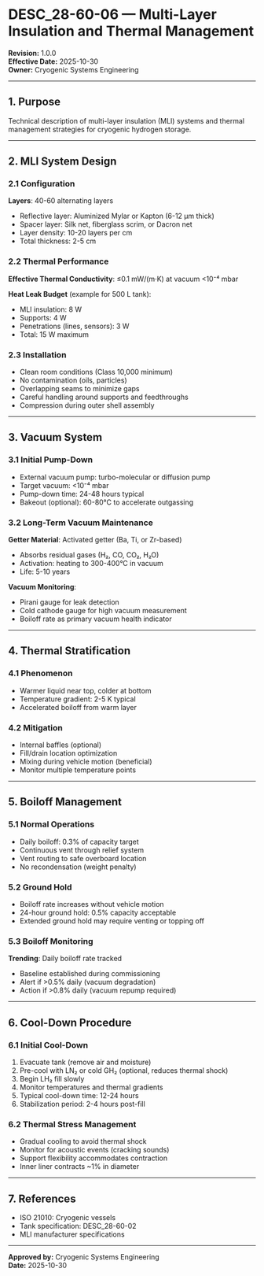# DESC_28-60-06 — Multi-Layer Insulation and Thermal Management
**Revision:** 1.0.0  
**Effective Date:** 2025-10-30  
**Owner:** Cryogenic Systems Engineering

---

## 1. Purpose

Technical description of multi-layer insulation (MLI) systems and thermal management strategies for cryogenic hydrogen storage.

---

## 2. MLI System Design

### 2.1 Configuration

**Layers**: 40-60 alternating layers
- Reflective layer: Aluminized Mylar or Kapton (6-12 μm thick)
- Spacer layer: Silk net, fiberglass scrim, or Dacron net
- Layer density: 10-20 layers per cm
- Total thickness: 2-5 cm

### 2.2 Thermal Performance

**Effective Thermal Conductivity**: ≤0.1 mW/(m·K) at vacuum <10⁻⁴ mbar

**Heat Leak Budget** (example for 500 L tank):
- MLI insulation: 8 W
- Supports: 4 W
- Penetrations (lines, sensors): 3 W
- Total: 15 W maximum

### 2.3 Installation

- Clean room conditions (Class 10,000 minimum)
- No contamination (oils, particles)
- Overlapping seams to minimize gaps
- Careful handling around supports and feedthroughs
- Compression during outer shell assembly

---

## 3. Vacuum System

### 3.1 Initial Pump-Down

- External vacuum pump: turbo-molecular or diffusion pump
- Target vacuum: <10⁻⁴ mbar
- Pump-down time: 24-48 hours typical
- Bakeout (optional): 60-80°C to accelerate outgassing

### 3.2 Long-Term Vacuum Maintenance

**Getter Material**: Activated getter (Ba, Ti, or Zr-based)
- Absorbs residual gases (H₂, CO, CO₂, H₂O)
- Activation: heating to 300-400°C in vacuum
- Life: 5-10 years

**Vacuum Monitoring**:
- Pirani gauge for leak detection
- Cold cathode gauge for high vacuum measurement
- Boiloff rate as primary vacuum health indicator

---

## 4. Thermal Stratification

### 4.1 Phenomenon

- Warmer liquid near top, colder at bottom
- Temperature gradient: 2-5 K typical
- Accelerated boiloff from warm layer

### 4.2 Mitigation

- Internal baffles (optional)
- Fill/drain location optimization
- Mixing during vehicle motion (beneficial)
- Monitor multiple temperature points

---

## 5. Boiloff Management

### 5.1 Normal Operations

- Daily boiloff: 0.3% of capacity target
- Continuous vent through relief system
- Vent routing to safe overboard location
- No recondensation (weight penalty)

### 5.2 Ground Hold

- Boiloff rate increases without vehicle motion
- 24-hour ground hold: 0.5% capacity acceptable
- Extended ground hold may require venting or topping off

### 5.3 Boiloff Monitoring

**Trending**: Daily boiloff rate tracked
- Baseline established during commissioning
- Alert if >0.5% daily (vacuum degradation)
- Action if >0.8% daily (vacuum repump required)

---

## 6. Cool-Down Procedure

### 6.1 Initial Cool-Down

1. Evacuate tank (remove air and moisture)
2. Pre-cool with LN₂ or cold GH₂ (optional, reduces thermal shock)
3. Begin LH₂ fill slowly
4. Monitor temperatures and thermal gradients
5. Typical cool-down time: 12-24 hours
6. Stabilization period: 2-4 hours post-fill

### 6.2 Thermal Stress Management

- Gradual cooling to avoid thermal shock
- Monitor for acoustic events (cracking sounds)
- Support flexibility accommodates contraction
- Inner liner contracts ~1% in diameter

---

## 7. References

- ISO 21010: Cryogenic vessels
- Tank specification: DESC_28-60-02
- MLI manufacturer specifications

---

**Approved by:** Cryogenic Systems Engineering  
**Date:** 2025-10-30
